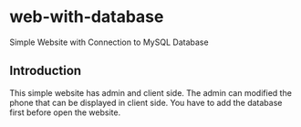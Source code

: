 # web-with-database
Simple Website with Connection to MySQL Database

Introduction
------------
This simple website has admin and client side.
The admin can modified the phone that can be displayed in client side.
You have to add the database first before open the website.
